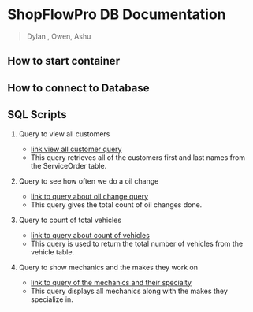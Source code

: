 # ShopFlowPro DB Documentation

> Dylan , Owen, Ashu 

## How to start container

## How to connect to Database

## SQL Scripts

1. Query to view all customers
    - [link view all customer query](https://github.com/WSU-kduncan/cs3900-autobody-4/blob/main/DB/SQL-Toolbox/all_records.sql)
    - This query retrieves all of the customers first and last names from the ServiceOrder table.

2. Query to see how often we do a oil change
    - [link to query about oil change query](https://github.com/WSU-kduncan/cs3900-autobody-4/blob/main/DB/SQL-Toolbox/oil_changes.sql)
    - This query gives the total count of oil changes done.

3. Query to count of total vehicles
    - [link to query about count of vehicles](https://github.com/WSU-kduncan/cs3900-autobody-4/blob/main/DB/SQL-Toolbox/vehicle_count.sql)
    - This query is used to return the total number of vehicles from the vehicle table.

4. Query to show mechanics and the makes they work on
    - [link to query of the mechanics and their specialty](https://github.com/WSU-kduncan/cs3900-autobody-4/blob/main/DB/SQL-Toolbox/mechanic_to_make.sql)
    - This query displays all mechanics along with the makes they specialize in.
